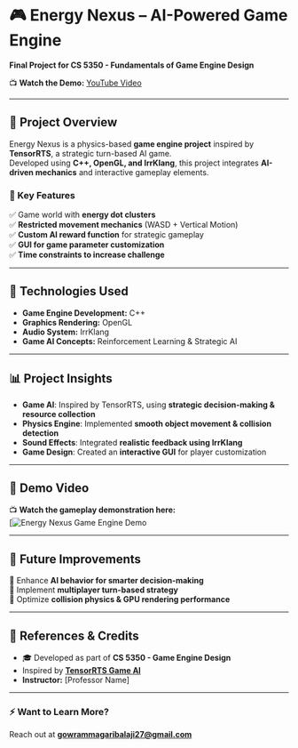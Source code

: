 # 🎮 Energy Nexus – AI-Powered Game Engine  
**Final Project for CS 5350 - Fundamentals of Game Engine Design**  

📺 **Watch the Demo:** [YouTube Video](https://youtu.be/WJKGc9IaRrc) 

---

## **🚀 Project Overview**  
Energy Nexus is a physics-based **game engine project** inspired by **TensorRTS**, a strategic turn-based AI game.  
Developed using **C++, OpenGL, and IrrKlang**, this project integrates **AI-driven mechanics** and interactive gameplay elements.

### **🎯 Key Features**  
✅ Game world with **energy dot clusters**  
✅ **Restricted movement mechanics** (WASD + Vertical Motion)  
✅ **Custom AI reward function** for strategic gameplay  
✅ **GUI for game parameter customization**  
✅ **Time constraints to increase challenge**  

---

## **📌 Technologies Used**
- **Game Engine Development:** C++  
- **Graphics Rendering:** OpenGL  
- **Audio System:** IrrKlang  
- **Game AI Concepts:** Reinforcement Learning & Strategic AI  

---

## **📊 Project Insights**
- **Game AI**: Inspired by TensorRTS, using **strategic decision-making & resource collection**  
- **Physics Engine**: Implemented **smooth object movement & collision detection**  
- **Sound Effects**: Integrated **realistic feedback using IrrKlang**  
- **Game Design**: Created an **interactive GUI** for player customization  

---

## **🎥 Demo Video**
📺 **Watch the gameplay demonstration here:**  
[![Energy Nexus Game Engine Demo](https://youtu.be/WJKGc9IaRrc)  

---

## **📌 Future Improvements**
🔹 Enhance **AI behavior for smarter decision-making**  
🔹 Implement **multiplayer turn-based strategy**  
🔹 Optimize **collision physics & GPU rendering performance**  

---

## **📎 References & Credits**
- 🎓 Developed as part of **CS 5350 - Game Engine Design**  
- Inspired by **[TensorRTS Game AI](https://github.com/drchangliu/RL4SE/blob/main/CS4900GameAI/PA4-TensorRTS.md)**  
- **Instructor:** [Professor Name]  

---

### **⚡ Want to Learn More?**  
Reach out at **gowrammagaribalaji27@gmail.com**  
